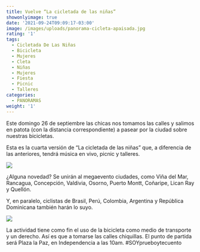 ```yaml
---
title: Vuelve “La cicletada de las niñas”
showonlyimage: true
date: '2021-09-24T09:09:17-03:00'
image: /images/uploads/panorama-cicleta-apaisada.jpg
rating: '1'
tags:
  - Cicletada De Las Niñas
  - Bicicleta
  - Mujeres
  - Cleta
  - Niñas
  - Mujeres
  - Fiesta
  - Picnic
  - Talleres
categories:
  - PANORAMAS
weight: '1'
---
```

Este domingo 26 de septiembre las chicas nos tomamos las calles y salimos en patota (con la distancia correspondiente) a pasear por la ciudad sobre nuestras bicicletas.

<!--more-->

Esta es la cuarta versión de “La cicletada de las niñas” que, a diferencia de las anteriores, tendrá música en vivo, picnic y talleres.



![](/images/uploads/panorama-cicleta-apaisada.jpg)

¿Alguna novedad? Se unirán al megaevento ciudades, como Viña del Mar, Rancagua, Concepción, Valdivia, Osorno, Puerto Montt, Coñaripe, Lican Ray y Quellón.



Y, en paralelo, ciclistas de Brasil, Perú, Colombia, Argentina y República Dominicana también harán lo suyo.

![](/images/uploads/panorama-cicletada-nin-as.jpg)



La actividad tiene como fin el uso de la bicicleta como medio de transporte y un derecho. Así es que a tomarse las calles chiquillas. El punto de partida será Plaza la Paz, en Independencia a las 10am. #SOYprueboytecuento
